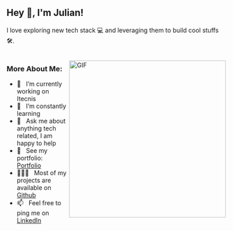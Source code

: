 ## Hey 👋, I'm Julian!


I love exploring new tech stack 💻 and leveraging them to build cool stuffs 🛠️. 
<br/>
<br/>

<img align="right" alt="GIF" src="https://raw.githubusercontent.com/abhisheknaiidu/abhisheknaiidu/master/code.gif" width="360px"/>
  
### More About Me:

- 🔭 &nbsp; I’m currently working on Itecnis
- 🌱 &nbsp; I’m constantly learning
- 💬 &nbsp; Ask me about anything tech related, I am happy to help
- 🧳 &nbsp; See my portfolio: [Portfolio](https://julianfinelli.vercel.app/) 
- 👨🏻‍💻 &nbsp; Most of my projects are available on [Github](https://github.com/julianf97?tab=repositories)
- 📫 &nbsp; Feel free to ping me on [LinkedIn](https://www.linkedin.com/in/julian-finelli/)
<br>

